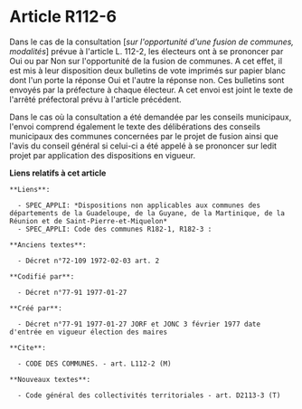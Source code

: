 # Article R112-6

Dans le cas de la consultation [*sur l'opportunité d'une fusion de communes, modalités*] prévue à l'article L. 112-2, les
électeurs ont à se prononcer par Oui ou par Non sur l'opportunité de la fusion de communes. A cet effet, il est mis à leur
disposition deux bulletins de vote imprimés sur papier blanc dont l'un porte la réponse Oui et l'autre la réponse non. Ces
bulletins sont envoyés par la préfecture à chaque électeur. A cet envoi est joint le texte de l'arrêté préfectoral prévu à
l'article précédent. 

Dans le cas où la consultation a été demandée par les conseils municipaux, l'envoi comprend également le texte des
délibérations des conseils municipaux des communes concernées par le projet de fusion ainsi que l'avis du conseil général si
celui-ci a été appelé à se prononcer sur ledit projet par application des dispositions en vigueur.

**Liens relatifs à cet article**

	**Liens**:

	  - SPEC_APPLI: *Dispositions non applicables aux communes des départements de la Guadeloupe, de la Guyane, de la Martinique, de la Réunion et de Saint-Pierre-et-Miquelon*
	  - SPEC_APPLI: Code des communes R182-1, R182-3 :

	**Anciens textes**:

	  - Décret n°72-109 1972-02-03 art. 2

	**Codifié par**:

	  - Décret n°77-91 1977-01-27

	**Créé par**:

	  - Décret n°77-91 1977-01-27 JORF et JONC 3 février 1977 date d'entrée en vigueur élection des maires

	**Cite**:

	  - CODE DES COMMUNES. - art. L112-2 (M)

	**Nouveaux textes**:

	  - Code général des collectivités territoriales - art. D2113-3 (T)
